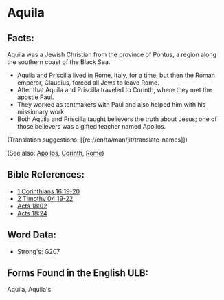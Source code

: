 # Aquila

## Facts:

Aquila was a Jewish Christian from the province of Pontus, a region along the southern coast of the Black Sea.

* Aquila and Priscilla lived in Rome, Italy, for a time, but then the Roman emperor, Claudius, forced all Jews to leave Rome.
* After that Aquila and Priscilla traveled to Corinth, where they met the apostle Paul.
* They worked as tentmakers with Paul and also helped him with his missionary work.
* Both Aquila and Priscilla taught believers the truth about Jesus; one of those believers was a gifted teacher named Apollos.

(Translation suggestions: [[rc://en/ta/man/jit/translate-names]])

(See also: [Apollos](../names/apollos.md), [Corinth](../names/corinth.md), [Rome](../names/rome.md))

## Bible References:

* [1 Corinthians 16:19-20](rc://en/tn/help/1co/16/19)
* [2 Timothy 04:19-22](rc://en/tn/help/2ti/04/19)
* [Acts 18:02](rc://en/tn/help/act/18/02)
* [Acts 18:24](rc://en/tn/help/act/18/24)

## Word Data:

* Strong's: G207

## Forms Found in the English ULB:

Aquila, Aquila's

